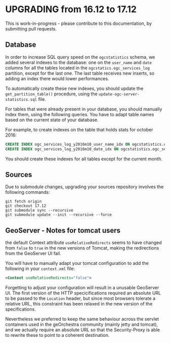 # UPGRADING from 16.12 to 17.12

This is work-in-progress - please contribute to this documentation, by submitting pull requests.

## Database

In order to increase SQL query speed on the `ogcstatistics` schema, we added
several indexes to the database: one on the `user_name` and `date` columns for
all the tables located in the `ogcstatics.ogc_services_log` partition, except
for the last one. The last table receives new inserts, so adding an index there
would lower performances.

To automatically create these new indexes, you should update the
`get_partition_table()` procedure, using the `update-ogc-server-statistics.sql`
file.

For tables that were already present in your database, you should manually index
them, using the following queries. You have to adapt table names based on the
current state of your database.

For example, to create indexes on the table that holds stats for october 2016:
```sql
CREATE INDEX ogc_services_log_y2016m10_user_name_idx ON ogcstatistics.ogc_services_log_y2016m10 (user_name);
CREATE INDEX ogc_services_log_y2016m10_date_idx ON ogcstatistics.ogc_services_log_y2016m10 (date);
```

You should create these indexes for all tables except for the current month.

## Sources

Due to submodule changes, upgrading your sources repository involves the following commands:
```
git fetch origin
git checkout 17.12
git submodule sync --recursive
git submodule update --init --recursive --force
```

## GeoServer - Notes for tomcat users

the default Context attribute `useRelativeRedirects` seems to have changed from
`false` to `true` in the new versions of Tomcat, making the redirections from
the GeoServer UI fail.

You will have to manually adapt your tomcat configuration to add the following in your `context.xml` file:

```xml
<Context useRelativeRedirects="false">
```

Forgetting to adjust your configuration will result in a unusable GeoServer UI.
The first version of the HTTP specicifications required an absolute URL to be
passed to the `Location` header, but since most browsers tolerate a relative
URL, this constraint has been relaxed in the new version of the specifications.

Nevertheless we preferred to keep the same behaviour across the servlet
containers used in the geOrchestra community (mainly jetty and tomcat), and we
actually require an absolute URL so that the Security-Proxy is able to rewrite
these to point to a coherent destination.

